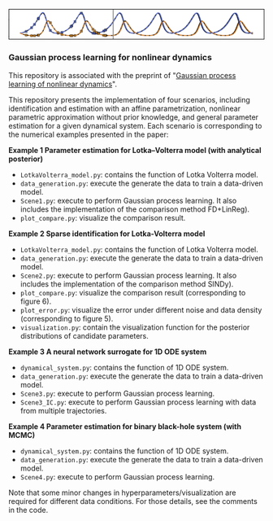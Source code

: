  ![](https://github.com/DongweiYe/Gaussian-Process-Learning/blob/main/github_figure.png)
### Gaussian process learning for nonlinear dynamics
This repository is associated with the preprint of "[Gaussian process learning of nonlinear dynamics](https://arxiv.org/abs/2312.12193)". 

This repository presents the implementation of four scenarios, including identification and estimation with an affine parametrization, nonlinear parametric approximation without prior knowledge, and general parameter estimation for a given dynamical system. Each scenario is corresponding to the numerical examples presented in the paper: 

**Example 1 Parameter estimation for Lotka–Volterra model (with analytical posterior)**
- `LotkaVolterra_model.py`: contains the function of Lotka Volterra model.
- `data_generation.py`: execute the generate the data to train a data-driven model.
- `Scene1.py`: execute to perform Gaussian process learning. It also includes the implementation of the comparison method FD+LinReg).
- `plot_compare.py`: visualize the comparison result.
      
**Example 2 Sparse identification for Lotka-Volterra model** 
- `LotkaVolterra_model.py`: contains the function of Lotka Volterra model.
- `data_generation.py`: execute the generate the data to train a data-driven model.
- `Scene2.py`: execute to perform Gaussian process learning. It also includes the implementation of the comparison method SINDy).
- `plot_compare.py`: visualize the comparison result (corresponding to figure 6).
- `plot_error.py`: visualize the error under different noise and data density (corresponding to figure 5).
- `visualization.py`: contain the visualization function for the posterior distributions of candidate parameters.

**Example 3 A neural network surrogate for 1D ODE system**
- `dynamical_system.py`: contains the function of 1D ODE system.
- `data_generation.py`: execute the generate the data to train a data-driven model.
- `Scene3.py`: execute to perform Gaussian process learning.
- `Scene3_IC.py`: execute to perform Gaussian process learning with data from multiple trajectories.

**Example 4 Parameter estimation for binary black-hole system (with MCMC)**
- `dynamical_system.py`: contains the function of 1D ODE system.
- `data_generation.py`: execute the generate the data to train a data-driven model.
- `Scene4.py`: execute to perform Gaussian process learning.

Note that some minor changes in hyperparameters/visualization are required for different data conditions. For those details, see the comments in the code.
